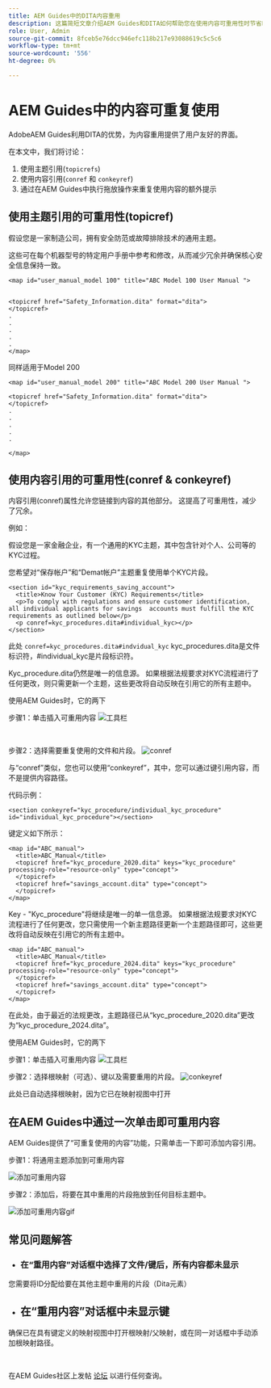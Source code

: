 ```yaml
---
title: AEM Guides中的DITA内容重用
description: 这篇简短文章介绍AEM Guides和DITA如何帮助您在使用内容可重用性时节省时间和精力
role: User, Admin
source-git-commit: 8fceb5e76dcc946efc118b217e93088619c5c5c6
workflow-type: tm+mt
source-wordcount: '556'
ht-degree: 0%

---
```


# AEM Guides中的内容可重复使用

AdobeAEM Guides利用DITA的优势，为内容重用提供了用户友好的界面。

在本文中，我们将讨论：

1. 使用主题引用(`topicrefs`)
2. 使用内容引用(`conref` 和 `conkeyref`)
3. 通过在AEM Guides中执行拖放操作来重复使用内容的额外提示

## 使用主题引用的可重用性(topicref)



假设您是一家制造公司，拥有安全防范或故障排除技术的通用主题。

这些可在每个机器型号的特定用户手册中参考和修改，从而减少冗余并确保核心安全信息保持一致。

```
<map id="user_manual_model 100" title="ABC Model 100 User Manual ">


<topicref href="Safety_Information.dita" format="dita">
</topicref>
.
.
.
.
.
</map>
```


同样适用于Model 200

```
<map id="user_manual_model 200" title="ABC Model 200 User Manual ">

<topicref href="Safety_Information.dita" format="dita">
</topicref>
.
.
.
.
.
  
</map>
```

## 使用内容引用的可重用性(conref &amp; conkeyref)

内容引用(conref)属性允许您链接到内容的其他部分。 这提高了可重用性，减少了冗余。

例如：

假设您是一家金融企业，有一个通用的KYC主题，其中包含针对个人、公司等的KYC过程。

您希望对“保存帐户”和“Demat帐户”主题重复使用单个KYC片段。

```
<section id="kyc_requirements_saving_account">
  <title>Know Your Customer (KYC) Requirements</title>
  <p>To comply with regulations and ensure customer identification, all individual applicants for savings  accounts must fulfill the KYC requirements as outlined below</p>
  <p conref=kyc_procedures.dita#individual_kyc></p>
</section>
```

此处 `conref=kyc_procedures.dita#indvidual_kyc` kyc_procedures.dita是文件标识符，#individual_kyc是片段标识符。

Kyc_procedure.dita仍然是唯一的信息源。 如果根据法规要求对KYC流程进行了任何更改，则只需更新一个主题，这些更改将自动反映在引用它的所有主题中。

使用AEM Guides时，它的两下

步骤1：单击插入可重用内容
![工具栏](../../assets/publishing/content-reusability_image1.png)

<br>

步骤2：选择需要重复使用的文件和片段。
![conref](../../assets/publishing/content-reusability_image2.png)

与“conref”类似，您也可以使用“conkeyref”，其中，您可以通过键引用内容，而不是提供内容路径。

代码示例：

```
<section conkeyref="kyc_procedure/individual_kyc_procedure" id="individual_kyc_procedure"></section>
```

键定义如下所示：

```
<map id="ABC_manual">
  <title>ABC_Manual</title>
  <topicref href="kyc_procedure_2020.dita" keys="kyc_procedure" processing-role="resource-only" type="concept">
  </topicref>
  <topicref href="savings_account.dita" type="concept">
  </topicref>
</map>
```

Key - &quot;Kyc_procedure&quot;将继续是唯一的单一信息源。 如果根据法规要求对KYC流程进行了任何更改，您只需使用一个新主题路径更新一个主题路径即可，这些更改将自动反映在引用它的所有主题中。

```
<map id="ABC_manual">
  <title>ABC_Manual</title>
  <topicref href="kyc_procedure_2024.dita" keys="kyc_procedure" processing-role="resource-only" type="concept">
  </topicref>
  <topicref href="savings_account.dita" type="concept">
  </topicref>
</map>
```

在此处，由于最近的法规更改，主题路径已从“kyc_procedure_2020.dita”更改为“kyc_procedure_2024.dita”。

使用AEM Guides时，它的两下

步骤1：单击插入可重用内容
![工具栏](../../assets/publishing/content-reusability_image1.png)

步骤2：选择根映射（可选）、键以及需要重用的片段。
![conkeyref](../../assets/publishing/content-reusability_image3.png)

此处已自动选择根映射，因为它已在映射视图中打开


## 在AEM Guides中通过一次单击即可重用内容

AEM Guides提供了“可重复使用的内容”功能，只需单击一下即可添加内容引用。

步骤1：将通用主题添加到可重用内容

![添加可重用内容](../../assets/publishing/content-reusability_image4.png)

步骤2：添加后，将要在其中重用的片段拖放到任何目标主题中。

![添加可重用内容gif](../../assets/publishing/content-reusability_image5.gif)



## 常见问题解答

- ### 在“重用内容”对话框中选择了文件/键后，所有内容都未显示

您需要将ID分配给要在其他主题中重用的片段（Dita元素）

- ## 在“重用内容”对话框中未显示键

确保已在具有键定义的映射视图中打开根映射/父映射，或在同一对话框中手动添加根映射路径。


<br>


在AEM Guides社区上发帖 [论坛](https://experienceleaguecommunities.adobe.com/t5/experience-manager-guides/ct-p/aem-xml-documentation) 以进行任何查询。

